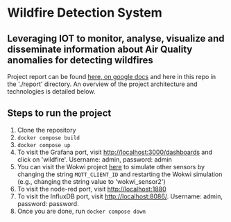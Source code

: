 # Wildfire Detection System
## Leveraging IOT to monitor, analyse, visualize and disseminate information about Air Quality anomalies for detecting wildfires

Project report can be found [here, on google docs](https://docs.google.com/document/d/1phrDKMYYtAXYEQdH9UnePnNoacv5Urh0gi-Fay7SNWg/edit?usp=sharing) and here in this repo in the './report' directory. An overview of the project architecture and technologies is detailed below.

## Steps to run the project

1. Clone the repository
2. ```docker compose build```
3. ```docker compose up```
4. To visit the Grafana port, visit [http://localhost:3000/dashboards](http://localhost:3000/dashboards) and click on 'wildfire'. Username: admin, password: admin
5. You can visit the Wokwi project [here](https://wokwi.com/projects/383803266172777473) to simulate other sensors by changing the string ```MQTT_CLIENT_ID``` and restarting the Wokwi simulation (e.g., changing the string value to 'wokwi_sensor2')
6. To visit the node-red port, visit [http://localhost:1880](http://localhost:1880)
7. To visit the InfluxDB port, visit [http://localhost:8086/](http://localhost:8086/). Username: admin, password: password.
8. Once you are done, run ```docker compose down```
